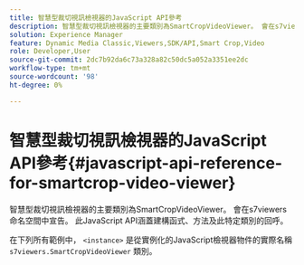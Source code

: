 ```yaml
---
title: 智慧型裁切視訊檢視器的JavaScript API參考
description: 智慧型裁切視訊檢視器的主要類別為SmartCropVideoViewer。 會在s7viewers命名空間中宣告。 此JavaScript API涵蓋建構函式、方法及此特定類別的回呼。
solution: Experience Manager
feature: Dynamic Media Classic,Viewers,SDK/API,Smart Crop,Video
role: Developer,User
source-git-commit: 2dc7b92da6c73a328a82c50dc5a052a3351ee2dc
workflow-type: tm+mt
source-wordcount: '98'
ht-degree: 0%

---
```


# 智慧型裁切視訊檢視器的JavaScript API參考{#javascript-api-reference-for-smartcrop-video-viewer}

智慧型裁切視訊檢視器的主要類別為SmartCropVideoViewer。 會在s7viewers命名空間中宣告。 此JavaScript API涵蓋建構函式、方法及此特定類別的回呼。

在下列所有範例中， `<instance>` 是從實例化的JavaScript檢視器物件的實際名稱 `s7viewers.SmartCropVideoViewer` 類別。
